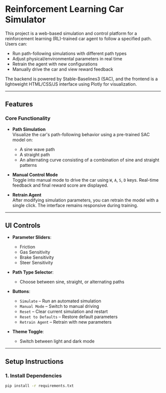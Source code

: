 # Reinforcement Learning Car Simulator

This project is a web-based simulation and control platform for a reinforcement learning (RL)-trained car agent to follow a specified path. Users can:

- Run path-following simulations with different path types
- Adjust physical/environmental parameters in real time
- Retrain the agent with new configurations
- Manually drive the car and view reward feedback

The backend is powered by Stable-Baselines3 (SAC), and the frontend is a lightweight HTML/CSS/JS interface using Plotly for visualization.

---

## Features

### Core Functionality

- **Path Simulation**  
  Visualize the car's path-following behavior using a pre-trained SAC model on:
  - A sine wave path
  - A straight path
  - An alternating curve consisting of a combination of sine and straight patterns

- **Manual Control Mode**  
  Toggle into manual mode to drive the car using `W`, `A`, `S`, `D` keys. Real-time feedback and final reward score are displayed.

- **Retrain Agent**  
  After modifying simulation parameters, you can retrain the model with a single click. The interface remains responsive during training.

---

## UI Controls

- **Parameter Sliders**:
  - Friction
  - Gas Sensitivity
  - Brake Sensitivity
  - Steer Sensitivity

- **Path Type Selector**:
  - Choose between sine, straight, or alternating paths

- **Buttons**:
  - `Simulate` – Run an automated simulation
  - `Manual Mode` – Switch to manual driving
  - `Reset` – Clear current simulation and restart
  - `Reset to Defaults` – Restore default parameters
  - `Retrain Agent` – Retrain with new parameters

- **Theme Toggle**:
  - Switch between light and dark mode

---

## Setup Instructions

### 1. Install Dependencies

```bash
pip install -r requirements.txt
